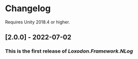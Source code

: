# Changelog

Requires Unity 2018.4 or higher.

## [2.0.0] - 2022-07-02
### This is the first release of *Loxodon.Framework.NLog*

